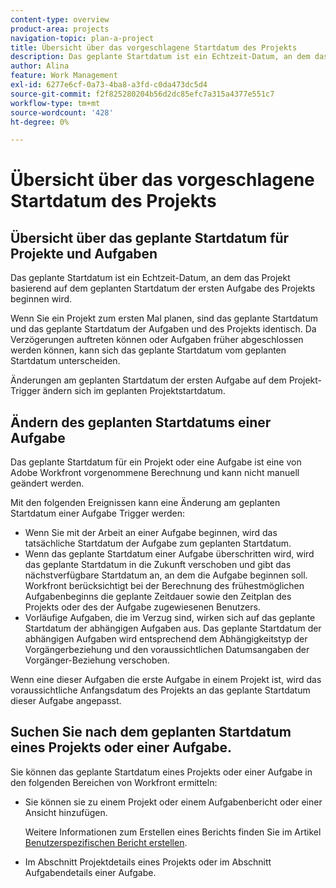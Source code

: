 ```yaml
---
content-type: overview
product-area: projects
navigation-topic: plan-a-project
title: Übersicht über das vorgeschlagene Startdatum des Projekts
description: Das geplante Startdatum ist ein Echtzeit-Datum, an dem das Projekt basierend auf dem geplanten Startdatum der ersten Aufgabe des Projekts beginnen wird.
author: Alina
feature: Work Management
exl-id: 6277e6cf-0a73-4ba8-a3fd-c0da473dc5d4
source-git-commit: f2f825280204b56d2dc85efc7a315a4377e551c7
workflow-type: tm+mt
source-wordcount: '428'
ht-degree: 0%

---
```


# Übersicht über das vorgeschlagene Startdatum des Projekts

## Übersicht über das geplante Startdatum für Projekte und Aufgaben

Das geplante Startdatum ist ein Echtzeit-Datum, an dem das Projekt basierend auf dem geplanten Startdatum der ersten Aufgabe des Projekts beginnen wird. 

Wenn Sie ein Projekt zum ersten Mal planen, sind das geplante Startdatum und das geplante Startdatum der Aufgaben und des Projekts identisch. Da Verzögerungen auftreten können oder Aufgaben früher abgeschlossen werden können, kann sich das geplante Startdatum vom geplanten Startdatum unterscheiden. 

Änderungen am geplanten Startdatum der ersten Aufgabe auf dem Projekt-Trigger ändern sich im geplanten Projektstartdatum. 

## Ändern des geplanten Startdatums einer Aufgabe

Das geplante Startdatum für ein Projekt oder eine Aufgabe ist eine von Adobe Workfront vorgenommene Berechnung und kann nicht manuell geändert werden. 

Mit den folgenden Ereignissen kann eine Änderung am geplanten Startdatum einer Aufgabe Trigger werden:

* Wenn Sie mit der Arbeit an einer Aufgabe beginnen, wird das tatsächliche Startdatum der Aufgabe zum geplanten Startdatum.
* Wenn das geplante Startdatum einer Aufgabe überschritten wird, wird das geplante Startdatum in die Zukunft verschoben und gibt das nächstverfügbare Startdatum an, an dem die Aufgabe beginnen soll.\
  Workfront berücksichtigt bei der Berechnung des frühestmöglichen Aufgabenbeginns die geplante Zeitdauer sowie den Zeitplan des Projekts oder des der Aufgabe zugewiesenen Benutzers. 
* Vorläufige Aufgaben, die im Verzug sind, wirken sich auf das geplante Startdatum der abhängigen Aufgaben aus. Das geplante Startdatum der abhängigen Aufgaben wird entsprechend dem Abhängigkeitstyp der Vorgängerbeziehung und den voraussichtlichen Datumsangaben der Vorgänger-Beziehung verschoben. 

Wenn eine dieser Aufgaben die erste Aufgabe in einem Projekt ist, wird das voraussichtliche Anfangsdatum des Projekts an das geplante Startdatum dieser Aufgabe angepasst. 

## Suchen Sie nach dem geplanten Startdatum eines Projekts oder einer Aufgabe.

Sie können das geplante Startdatum eines Projekts oder einer Aufgabe in den folgenden Bereichen von Workfront ermitteln:

* Sie können sie zu einem Projekt oder einem Aufgabenbericht oder einer Ansicht hinzufügen.

  Weitere Informationen zum Erstellen eines Berichts finden Sie im Artikel [Benutzerspezifischen Bericht erstellen](../../../reports-and-dashboards/reports/creating-and-managing-reports/create-custom-report.md).

* Im Abschnitt Projektdetails eines Projekts oder im Abschnitt Aufgabendetails einer Aufgabe.
